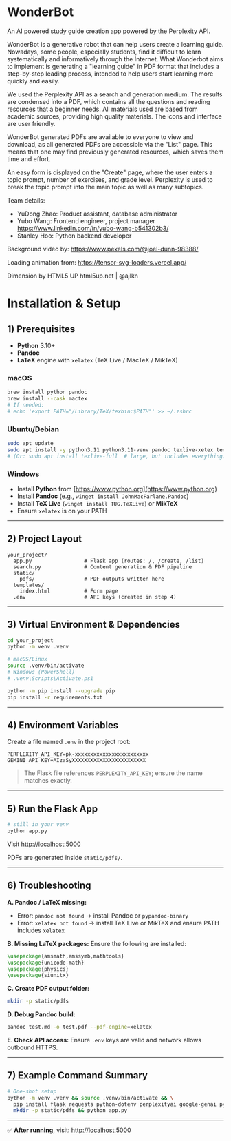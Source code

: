 # WonderBot

An AI powered study guide creation app powered by the Perplexity API. 

WonderBot is a generative robot that can help users create a learning guide.
Nowadays, some people, especially students, find it difficult to learn systematically 
and informatively through the Internet. What Wonderbot aims to implement is 
generating a "learning guide" in PDF format that includes a step-by-step leading 
process, intended to help users start learning more quickly and easily.

We used the Perplexity API as a search and generation medium. The results are condensed
into a PDF, which contains all the questions and reading resources that a beginner needs.
All materials used are based from academic sources, providing high quality materials.
The icons and interface are user friendly.

WonderBot generated PDFs are available to everyone to view and download, as all generated PDFs
are accessible via the "List" page. This means that one may find previously generated resources,
which saves them time and effort. 

An easy form is displayed on the "Create" page, where the user enters a topic prompt, number of exercises,
and grade level. Perplexity is used to break the topic prompt into the main topic as well as many subtopics.

Team details:

- YuDong Zhao: Product assistant, database administrator 
- Yubo Wang: Frontend engineer, project manager https://www.linkedin.com/in/yubo-wang-b541302b3/ 
- Stanley Hoo: Python backend developer


Background video by: https://www.pexels.com/@joel-dunn-98388/

Loading animation from: https://tensor-svg-loaders.vercel.app/

Dimension by HTML5 UP
html5up.net | @ajlkn

# Installation & Setup

## 1) Prerequisites

* **Python** 3.10+
* **Pandoc**
* **LaTeX** engine with `xelatex` (TeX Live / MacTeX / MikTeX)

### macOS

```bash
brew install python pandoc
brew install --cask mactex
# If needed:
# echo 'export PATH="/Library/TeX/texbin:$PATH"' >> ~/.zshrc
```

### Ubuntu/Debian

```bash
sudo apt update
sudo apt install -y python3.11 python3.11-venv pandoc texlive-xetex texlive-latex-recommended texlive-latex-extra
# (Or: sudo apt install texlive-full  # large, but includes everything)
```

### Windows

* Install **Python** from [https://www.python.org](https://www.python.org)
* Install **Pandoc** (e.g., `winget install JohnMacFarlane.Pandoc`)
* Install **TeX Live** (`winget install TUG.TeXLive`) or **MikTeX**
* Ensure `xelatex` is on your PATH

---

## 2) Project Layout

```
your_project/
  app.py                 # Flask app (routes: /, /create, /list)
  search.py              # Content generation & PDF pipeline
  static/
    pdfs/                # PDF outputs written here
  templates/
    index.html           # Form page
  .env                   # API keys (created in step 4)
```

---

## 3) Virtual Environment & Dependencies

```bash
cd your_project
python -m venv .venv

# macOS/Linux
source .venv/bin/activate
# Windows (PowerShell)
# .venv\Scripts\Activate.ps1

python -m pip install --upgrade pip
pip install -r requirements.txt
```

---

## 4) Environment Variables

Create a file named `.env` in the project root:

```
PERPLEXITY_API_KEY=pk-xxxxxxxxxxxxxxxxxxxxxxxx
GEMINI_API_KEY=AIzaSyXXXXXXXXXXXXXXXXXXXXXXXX
```

> The Flask file references `PERPLEXITY_API_KEY`; ensure the name matches exactly.

---

## 5) Run the Flask App

```bash
# still in your venv
python app.py
```

Visit [http://localhost:5000](http://localhost:5000)

PDFs are generated inside `static/pdfs/`.

---

## 6) Troubleshooting

**A. Pandoc / LaTeX missing:**

* Error: `pandoc not found` → install Pandoc or `pypandoc-binary`
* Error: `xelatex not found` → install TeX Live or MikTeX and ensure PATH includes `xelatex`

**B. Missing LaTeX packages:**
Ensure the following are installed:

```tex
\usepackage{amsmath,amssymb,mathtools}
\usepackage{unicode-math}
\usepackage{physics}
\usepackage{siunitx}
```

**C. Create PDF output folder:**

```bash
mkdir -p static/pdfs
```

**D. Debug Pandoc build:**

```bash
pandoc test.md -o test.pdf --pdf-engine=xelatex
```

**E. Check API access:**
Ensure `.env` keys are valid and network allows outbound HTTPS.

---

## 7) Example Command Summary

```bash
# One-shot setup
python -m venv .venv && source .venv/bin/activate && \
  pip install flask requests python-dotenv perplexityai google-genai pypandoc && \
  mkdir -p static/pdfs && python app.py
```

---

✅ **After running**, visit: [http://localhost:5000](http://localhost:5000)